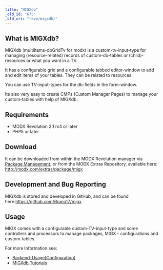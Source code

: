 ```yaml
---
title: "MIGXdb"
_old_id: "675"
_old_uri: "revo/migxdb/"
---
```


## What is MIGXdb?

MIGXdb (multiItems-dbGridTv for modx) is a custom-tv-input-type for managing (resource-related) records of custom-db-tables or (child)-resources or what you want in a TV.

It has a configurable grid and a configurable tabbed editor-window to add and edit items of your tables. They can be related to resources.

You can use TV-input-types for the db-fields in the form-window.

Its also very easy to create CMPs (Custom Manager Pages) to manage your custom-tables with help of MIGXdb.

## Requirements

- MODX Revolution 2.1 rc4 or later
- PHP5 or later

## Download

It can be downloaded from within the MODX Revolution manager via [Package Management](developing-in-modx/advanced-development/package-management "Package Management"), or from the MODX Extras Repository, available here: <http://modx.com/extras/package/migx>

## Development and Bug Reporting

MIGXdb is stored and developed in GitHub, and can be found here:<https://github.com/Bruno17/migx>

## Usage

MIGX comes with a configurable custom-TV-input-type and some controllers and processors to manage packages, MIGX - configurations and custom-tables.

For more Information see:

- [Backend-Usage(Configuration)](extras/migxdb/migxdb.configuration "MIGXdb.Configuration")
- [MIGXdb Tutorials](extras/migxdb/migxdb.tutorials)
